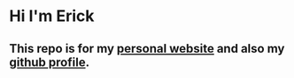 # Hi I'm Erick

## This repo is for my [personal website](erick.vercel.app) and also my [github profile](github.com/erick113).